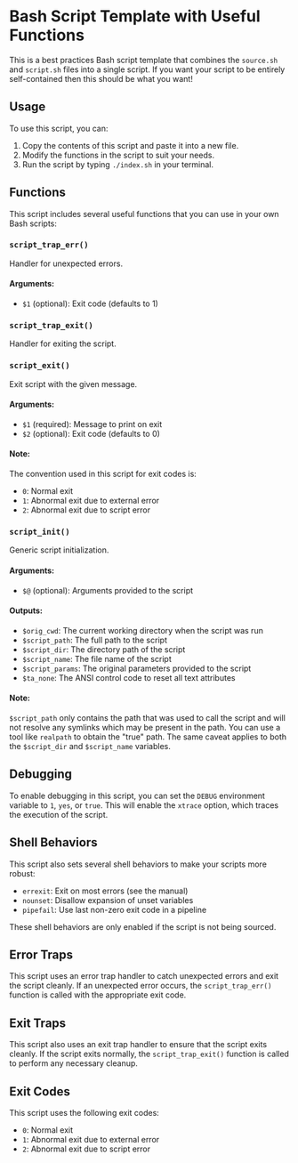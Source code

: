 # Bash Script Template with Useful Functions

This is a best practices Bash script template that combines the `source.sh` and `script.sh` files into a single script. If you want your script to be entirely self-contained then this should be what you want!

## Usage

To use this script, you can:

1. Copy the contents of this script and paste it into a new file.
2. Modify the functions in the script to suit your needs.
3. Run the script by typing `./index.sh` in your terminal.

## Functions

This script includes several useful functions that you can use in your own Bash scripts:

### `script_trap_err()`

Handler for unexpected errors.

#### Arguments:

- `$1` (optional): Exit code (defaults to 1)

### `script_trap_exit()`

Handler for exiting the script.

### `script_exit()`

Exit script with the given message.

#### Arguments:

- `$1` (required): Message to print on exit
- `$2` (optional): Exit code (defaults to 0)

#### Note:

The convention used in this script for exit codes is:

- `0`: Normal exit
- `1`: Abnormal exit due to external error
- `2`: Abnormal exit due to script error

### `script_init()`

Generic script initialization.

#### Arguments:

- `$@` (optional): Arguments provided to the script

#### Outputs:

- `$orig_cwd`: The current working directory when the script was run
- `$script_path`: The full path to the script
- `$script_dir`: The directory path of the script
- `$script_name`: The file name of the script
- `$script_params`: The original parameters provided to the script
- `$ta_none`: The ANSI control code to reset all text attributes

#### Note:

`$script_path` only contains the path that was used to call the script and will not resolve any symlinks which may be present in the path. You can use a tool like `realpath` to obtain the "true" path. The same caveat applies to both the `$script_dir` and `$script_name` variables.

## Debugging

To enable debugging in this script, you can set the `DEBUG` environment variable to `1`, `yes`, or `true`. This will enable the `xtrace` option, which traces the execution of the script.

## Shell Behaviors

This script also sets several shell behaviors to make your scripts more robust:

- `errexit`: Exit on most errors (see the manual)
- `nounset`: Disallow expansion of unset variables
- `pipefail`: Use last non-zero exit code in a pipeline

These shell behaviors are only enabled if the script is not being sourced.

## Error Traps

This script uses an error trap handler to catch unexpected errors and exit the script cleanly. If an unexpected error occurs, the `script_trap_err()` function is called with the appropriate exit code.

## Exit Traps

This script also uses an exit trap handler to ensure that the script exits cleanly. If the script exits normally, the `script_trap_exit()` function is called to perform any necessary cleanup.

## Exit Codes

This script uses the following exit codes:

- `0`: Normal exit
- `1`: Abnormal exit due to external error
- `2`: Abnormal exit due to script error
